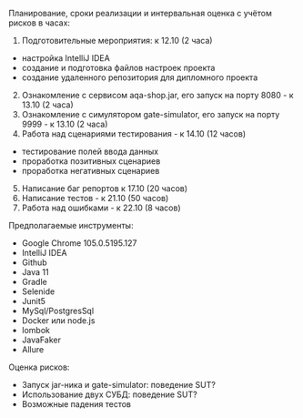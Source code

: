 Планирование, сроки реализации и интервальная оценка с учётом рисков в часах:
1. Подготовительные мероприятия: к 12.10 (2 часа)
- настройка IntelliJ IDEA
- создание и подготовка файлов настроек проекта
- создание удаленного репозитория для дипломного проекта
2. Ознакомление с сервисом aqa-shop.jar, его запуск на порту 8080 - к 13.10 (2 часа)
3. Ознакомление с симулятором gate-simulator, его запуск на порту 9999 - к 13.10 (2 часа)
4. Работа над сценариями тестирования - к 14.10 (12 часов)
- тестирование полей ввода данных
- проработка позитивных сценариев
- проработка негативных сценариев
5. Написание баг репортов к 17.10 (20 часов)
6. Написание тестов - к 21.10 (50 часов)
7. Работа над ошибками - к 22.10 (8 часов)

Предполагаемые инструменты:
- Google Chrome 105.0.5195.127
- IntelliJ IDEA
- Github
- Java 11
- Gradle
- Selenide
- Junit5
- MySql/PostgresSql
- Docker или node.js
- lombok
- JavaFaker
- Allure

Оценка рисков:
- Запуск jar-ника и gate-simulator: поведение SUT?
- Использование двух СУБД: поведение SUT?
- Возможные падения тестов